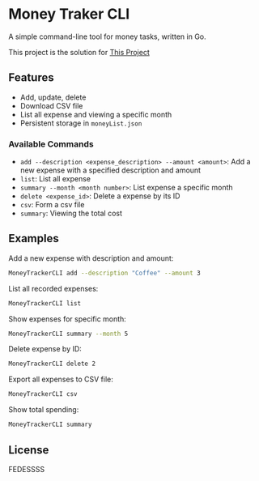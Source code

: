 # Money Traker CLI

A simple command-line tool for money tasks, written in Go.

This project is the solution for [This Project]([https://roadmap.sh/projects/task-tracker](https://roadmap.sh/projects/expense-tracker))

## Features
- Add, update, delete 
- Download CSV file
- List all expense and viewing a specific month
- Persistent storage in `moneyList.json`


### Available Commands

- `add --description <expense_description> --amount <amount>`: Add a new expense with a specified description and amount
- `list`: List all expense
- `summary --month <month number>`: List expense a specific month
- `delete <expense_id>`: Delete a expense by its ID
- `csv`: Form a csv file
- `summary`: Viewing the total cost
## Examples

Add a new expense with description and amount:
```sh
MoneyTrackerCLI add --description "Coffee" --amount 3
```

List all recorded expenses:
```sh
MoneyTrackerCLI list
```

Show expenses for specific month:
```sh
MoneyTrackerCLI summary --month 5
```

Delete expense by ID:
```sh
MoneyTrackerCLI delete 2
```

Export all expenses to CSV file:
```sh
MoneyTrackerCLI csv
```

Show total spending:
```sh
MoneyTrackerCLI summary
```

## License
FEDESSSS
